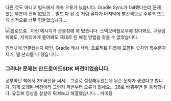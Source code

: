 <p><img alt="" src="https://velog.velcdn.com/images/ahyeungii/post/4a4e2e24-f97a-4358-beee-d3370db73c7a/image.png" /></p>
<p>다른 것도 아니고 빌드에서 계속 오류가 났습니다.
Gradle Sync가 fail했다는데 문제 있는 부분이 전혀 없었고...
빌드 다 된 것 처럼 굴다가 마지막에 빨간색으로 주루룩 뜨는게 심적으로 너무 힘들었습니다...</p>
<p><img alt="업로드중.." src="blob:https://velog.io/792b169d-5fba-4dd5-b438-4ec8bc2f829e" />
이런 메시지가 콘솔창에 쭉 떴습니다.
스택오버플로우에 찾아봐도, 구글링 해봐도, 지피티에게 물어봐도 제대로 된 해결 방법을 찾을 수 없었습니다.</p>
<p>인터넷에 연결됐는지 확인,
Gradle 캐시 삭제,
프로젝트 이름에 포함된 숫자와 특수문자 제거,
별 난리를 다 쳤습니다...</p>
<h3 id="그러나-문제는-안드로이드sdk-버전이었습니다">그러나! 문제는 안드로이드SDK 버전이었습니다.</h3>
<p>공부하던 책에서 29 버전을 써서... 그걸로 설정해두었는데
무슨 문제가 생겼다고 합니다. 되게 오래된 버전이라 그런지 저번부터 오류가 많네요...
28로 바꿔주면 잘 동작합니다.
유튜브 영상을 샅샅이 뒤져보고 해결했습니다... 파이팅</p>